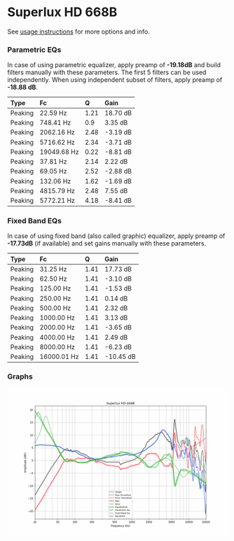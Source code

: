 # Superlux HD 668B
See [usage instructions](https://github.com/jaakkopasanen/AutoEq#usage) for more options and info.

### Parametric EQs
In case of using parametric equalizer, apply preamp of **-19.18dB** and build filters manually
with these parameters. The first 5 filters can be used independently.
When using independent subset of filters, apply preamp of **-18.88 dB**.

| Type    | Fc          |    Q | Gain     |
|:--------|:------------|:-----|:---------|
| Peaking | 22.59 Hz    | 1.21 | 18.70 dB |
| Peaking | 748.41 Hz   | 0.9  | 3.35 dB  |
| Peaking | 2062.16 Hz  | 2.48 | -3.19 dB |
| Peaking | 5716.62 Hz  | 2.34 | -3.71 dB |
| Peaking | 19049.68 Hz | 0.22 | -8.81 dB |
| Peaking | 37.81 Hz    | 2.14 | 2.22 dB  |
| Peaking | 69.05 Hz    | 2.52 | -2.88 dB |
| Peaking | 132.06 Hz   | 1.62 | -1.69 dB |
| Peaking | 4815.79 Hz  | 2.48 | 7.55 dB  |
| Peaking | 5772.21 Hz  | 4.18 | -8.41 dB |

### Fixed Band EQs
In case of using fixed band (also called graphic) equalizer, apply preamp of **-17.73dB**
(if available) and set gains manually with these parameters.

| Type    | Fc          |    Q | Gain      |
|:--------|:------------|:-----|:----------|
| Peaking | 31.25 Hz    | 1.41 | 17.73 dB  |
| Peaking | 62.50 Hz    | 1.41 | -3.10 dB  |
| Peaking | 125.00 Hz   | 1.41 | -1.53 dB  |
| Peaking | 250.00 Hz   | 1.41 | 0.14 dB   |
| Peaking | 500.00 Hz   | 1.41 | 2.32 dB   |
| Peaking | 1000.00 Hz  | 1.41 | 3.13 dB   |
| Peaking | 2000.00 Hz  | 1.41 | -3.65 dB  |
| Peaking | 4000.00 Hz  | 1.41 | 2.49 dB   |
| Peaking | 8000.00 Hz  | 1.41 | -6.23 dB  |
| Peaking | 16000.01 Hz | 1.41 | -10.45 dB |

### Graphs
![](./Superlux%20HD%20668B.png)
